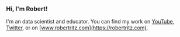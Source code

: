 ### Hi, I'm Robert!

I'm an data scientist and educator. You can find my work on [YouTube](https://youtube.com/@TheRobertRitz), [Twitter](https://twitter.com/RobertERitz), or on [www.robertritz.com](https://robertritz.com).
